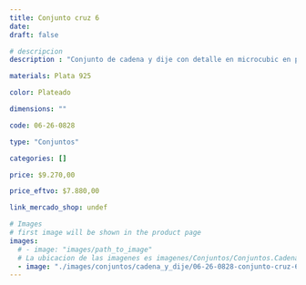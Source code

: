 ```yaml
---
title: Conjunto cruz 6
date: 
draft: false

# descripcion
description : "Conjunto de cadena y dije con detalle en microcubic en plata 925. Largo de cadena 40, 45 o 50 cm a elección."

materials: Plata 925

color: Plateado

dimensions: ""

code: 06-26-0828

type: "Conjuntos"

categories: []

price: $9.270,00

price_eftvo: $7.880,00

link_mercado_shop: undef

# Images
# first image will be shown in the product page
images:
  # - image: "images/path_to_image"
  # La ubicacion de las imagenes es imagenes/Conjuntos/Conjuntos.Cadena y Dije/06-26-0828-conjunto-cruz-6
  - image: "./images/conjuntos/cadena_y_dije/06-26-0828-conjunto-cruz-6.jpg"
---
```

